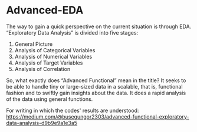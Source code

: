 # Advanced-EDA

The way to gain a quick perspective on the current situation is through EDA. “Exploratory Data Analysis” is divided into five stages:
1. General Picture
2. Analysis of Categorical Variables
3. Analysis of Numerical Variables
4. Analysis of Target Variables
5. Analysis of Correlation

So, what exactly does “Advanced Functional” mean in the title? It seeks to be able to handle tiny or large-sized data in a scalable, that is, functional fashion and to swiftly gain insights about the data. It does a rapid analysis of the data using general functions.

For writing in which the codes' results are understood:
https://medium.com/@busegungor2303/advanced-functional-exploratory-data-analysis-d9b9e9a1e3a5
